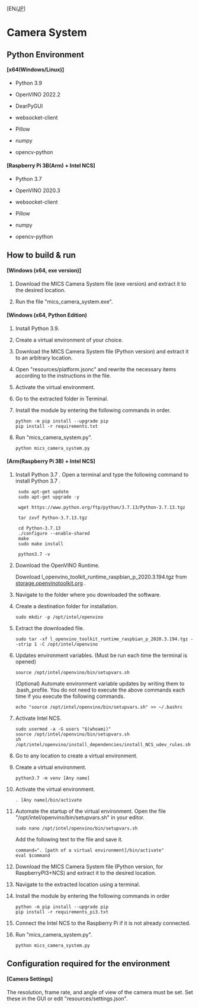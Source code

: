 [EN/[JP](https://github.com/kasys1422/MICS-CameraSystem)]

# Camera System

## Python Environment

#### [x64(Windows/Linux)]

- Python 3.9

- OpenVINO 2022.2

- DearPyGUI

- websocket-client

- Pillow

- numpy

- opencv-python

#### [Raspberry Pi 3B(Arm) + Intel NCS]

- Python 3.7

- OpenVINO 2020.3

- websocket-client

- Pillow

- numpy

- opencv-python

## How to build & run

#### [Windows (x64, exe version)]

1. Download the MICS Camera System file (exe version) and extract it to the desired location.

2. Run the file "mics_camera_system.exe".

#### [Windows (x64, Python Edition)

1. Install Python 3.9.

2. Create a virtual environment of your choice.

3. Download the MICS Camera System file (Python version) and extract it to an arbitrary location.

4. Open "resources/platform.jsonc" and rewrite the necessary items according to the instructions in the file.

5. Activate the virtual environment.

6. Go to the extracted folder in Terminal.

7. Install the module by entering the following commands in order.
   
   ```
   python -m pip install --upgrade pip
   pip install -r requirements.txt
   ```

8. Run "mics_camera_system.py".
   
   ```
   python mics_camera_system.py
   ```

#### [Arm(Raspberry Pi 3B) + Intel NCS]

1. Install Python 3.7 . Open a terminal and type the following command to install Python 3.7 .
   
   ```
    sudo apt-get update
    sudo apt-get upgrade -y
   
    wget https://www.python.org/ftp/python/3.7.13/Python-3.7.13.tgz
   
    tar zxvf Python-3.7.13.tgz
   
    cd Python-3.7.13
    ./configure --enable-shared
    make
    sudo make install
   
    python3.7 -v
   ```

2. Download the OpenVINO Runtime.
   
   Download l_openvino_toolkit_runtime_raspbian_p_2020.3.194.tgz from [storage.openvinotoolkit.org](https://storage.openvinotoolkit.org/repositories/openvino/packages/2020.3/) .

3. Navigate to the folder where you downloaded the software.

4. Create a destination folder for installation.
   
   ```
   sudo mkdir -p /opt/intel/openvino
   ```

5. Extract the downloaded file.
   
   ```sudo
   sudo tar -xf l_openvino_toolkit_runtime_raspbian_p_2020.3.194.tgz --strip 1 -C /opt/intel/openvino
   ```

6. Updates environment variables. (Must be run each time the terminal is opened)
   
   ```
   source /opt/intel/openvino/bin/setupvars.sh
   ```
   
   (Optional) Automate environment variable updates by writing them to .bash_profile. You do not need to execute the above commands each time if you execute the following commands.
   
   ```
   echo "source /opt/intel/openvino/bin/setupvars.sh" >> ~/.bashrc
   ```

7. Activate Intel NCS.
   
   ```
   sudo usermod -a -G users "$(whoami)"
   source /opt/intel/openvino/bin/setupvars.sh
   sh /opt/intel/openvino/install_dependencies/install_NCS_udev_rules.sh
   ```

8. Go to any location to create a virtual environment.

9. Create a virtual environment.
   
   ```
   python3.7 -m venv [Any name]
   ```

10. Activate the virtual environment.
    
    ```
    . [Any name]/bin/activate
    ```

11. Automate the startup of the virtual environment. Open the file "/opt/intel/openvino/bin/setupvars.sh" in your editor.
    
    ```
    sudo nano /opt/intel/openvino/bin/setupvars.sh
    ```
    
    Add the following text to the file and save it.
    
    ```
    command=". [path of a virtual environment]/bin/activate"
    eval $command
    ```

12. Download the MICS Camera System file (Python version, for RaspberryPI3+NCS) and extract it to the desired location.

13. Navigate to the extracted location using a terminal.

14. Install the module by entering the following commands in order
    
    ```
    python -m pip install --upgrade pip
    pip install -r requirements_pi3.txt
    ```

15. Connect the Intel NCS to the Raspberry Pi if it is not already connected.

16. Run "mics_camera_system.py".
    
    ```
    python mics_camera_system.py
    ```

## Configuration required for the environment

#### [Camera Settings]

The resolution, frame rate, and angle of view of the camera must be set. Set these in the GUI or edit "resources/settings.json".
